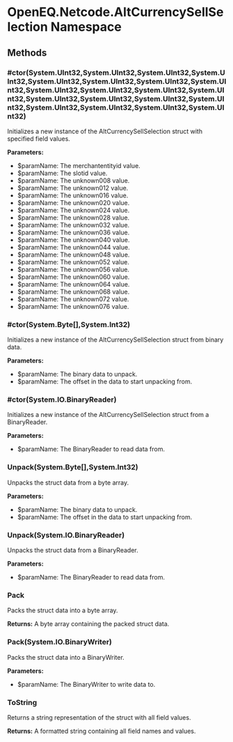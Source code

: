 ﻿# OpenEQ.Netcode.AltCurrencySellSelection Namespace

## Methods

### #ctor(System.UInt32,System.UInt32,System.UInt32,System.UInt32,System.UInt32,System.UInt32,System.UInt32,System.UInt32,System.UInt32,System.UInt32,System.UInt32,System.UInt32,System.UInt32,System.UInt32,System.UInt32,System.UInt32,System.UInt32,System.UInt32,System.UInt32,System.UInt32)

Initializes a new instance of the AltCurrencySellSelection struct with specified field values.

**Parameters:**

- $paramName: The merchantentityid value.
- $paramName: The slotid value.
- $paramName: The unknown008 value.
- $paramName: The unknown012 value.
- $paramName: The unknown016 value.
- $paramName: The unknown020 value.
- $paramName: The unknown024 value.
- $paramName: The unknown028 value.
- $paramName: The unknown032 value.
- $paramName: The unknown036 value.
- $paramName: The unknown040 value.
- $paramName: The unknown044 value.
- $paramName: The unknown048 value.
- $paramName: The unknown052 value.
- $paramName: The unknown056 value.
- $paramName: The unknown060 value.
- $paramName: The unknown064 value.
- $paramName: The unknown068 value.
- $paramName: The unknown072 value.
- $paramName: The unknown076 value.

### #ctor(System.Byte[],System.Int32)

Initializes a new instance of the AltCurrencySellSelection struct from binary data.

**Parameters:**

- $paramName: The binary data to unpack.
- $paramName: The offset in the data to start unpacking from.

### #ctor(System.IO.BinaryReader)

Initializes a new instance of the AltCurrencySellSelection struct from a BinaryReader.

**Parameters:**

- $paramName: The BinaryReader to read data from.

### Unpack(System.Byte[],System.Int32)

Unpacks the struct data from a byte array.

**Parameters:**

- $paramName: The binary data to unpack.
- $paramName: The offset in the data to start unpacking from.

### Unpack(System.IO.BinaryReader)

Unpacks the struct data from a BinaryReader.

**Parameters:**

- $paramName: The BinaryReader to read data from.

### Pack

Packs the struct data into a byte array.

**Returns:** A byte array containing the packed struct data.

### Pack(System.IO.BinaryWriter)

Packs the struct data into a BinaryWriter.

**Parameters:**

- $paramName: The BinaryWriter to write data to.

### ToString

Returns a string representation of the struct with all field values.

**Returns:** A formatted string containing all field names and values.


